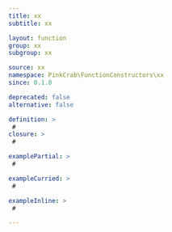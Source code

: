 ```yaml
---
title: xx
subtitle: xx

layout: function
group: xx
subgroup: xx

source: xx
namespace: PinkCrab\FunctionConstructors\xx
since: 0.1.0

deprecated: false
alternative: false

definition: >
 #
closure: >
 #

examplePartial: >
 #

exampleCurried: >
 #

exampleInline: >
 #

---
```

